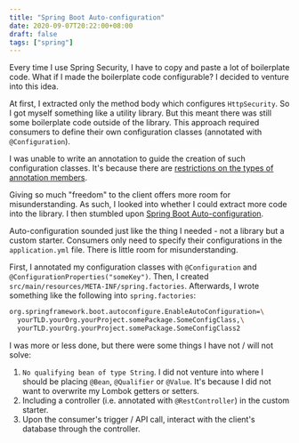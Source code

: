 ```yaml
---
title: "Spring Boot Auto-configuration"
date: 2020-09-07T20:22:00+08:00
draft: false
tags: ["spring"]
---
```

Every time I use Spring Security, I have to copy and paste a lot of boilerplate code. What if I made the boilerplate code configurable? I decided to venture into this idea.

At first, I extracted only the method body which configures `HttpSecurity`. So I got myself something like a utility library. But this meant there was still some boilerplate code outside of the library. This approach required consumers to define their own configuration classes (annotated with `@Configuration`).

I was unable to write an annotation to guide the creation of such configuration classes. It's because there are [restrictions on the types of annotation members](https://stackoverflow.com/questions/1458535/which-types-can-be-used-for-java-annotation-members).

Giving so much "freedom" to the client offers more room for misunderstanding. As such, I looked into whether I could extract more code into the library. I then stumbled upon [Spring Boot Auto-configuration](https://docs.spring.io/spring-boot/docs/current/reference/htmlsingle/#boot-features-developing-auto-configuration).

Auto-configuration sounded just like the thing I needed - not a library but a custom starter. Consumers only need to specify their configurations in the `application.yml` file. There is little room for misunderstanding.

First, I annotated my configuration classes with `@Configuration` and `@ConfigurationProperties("someKey")`. Then, I created `src/main/resources/META-INF/spring.factories`. Afterwards, I wrote something like the following into `spring.factories`:

```bash
org.springframework.boot.autoconfigure.EnableAutoConfiguration=\
  yourTLD.yourOrg.yourProject.somePackage.SomeConfigClass,\
  yourTLD.yourOrg.yourProject.somePackage.SomeConfigClass2
```

I was more or less done, but there were some things I have not / will not solve:

1. `No qualifying bean of type String`. I did not venture into where I should be placing `@Bean`, `@Qualifier` or `@Value`. It's because I did not want to overwrite my Lombok getters or setters.
1. Including a controller (i.e. annotated with `@RestController`) in the custom starter.
1. Upon the consumer's trigger / API call, interact with the client's database through the controller.
